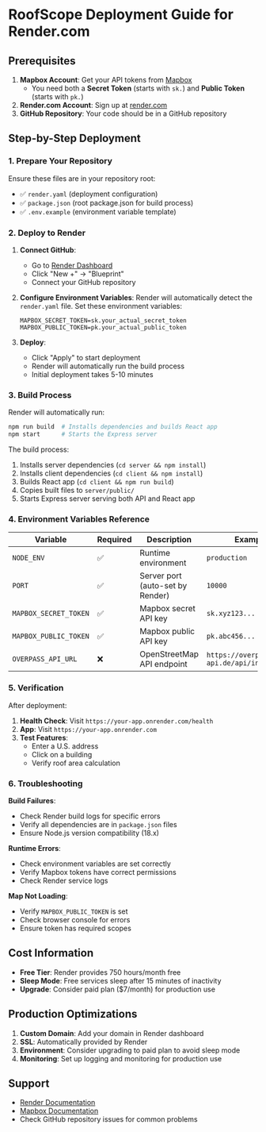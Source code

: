 # RoofScope Deployment Guide for Render.com

## Prerequisites

1. **Mapbox Account**: Get your API tokens from [Mapbox](https://account.mapbox.com/access-tokens/)
   - You need both a **Secret Token** (starts with `sk.`) and **Public Token** (starts with `pk.`)
2. **Render.com Account**: Sign up at [render.com](https://render.com)
3. **GitHub Repository**: Your code should be in a GitHub repository

## Step-by-Step Deployment

### 1. Prepare Your Repository

Ensure these files are in your repository root:
- ✅ `render.yaml` (deployment configuration)
- ✅ `package.json` (root package.json for build process)
- ✅ `.env.example` (environment variable template)

### 2. Deploy to Render

1. **Connect GitHub**: 
   - Go to [Render Dashboard](https://dashboard.render.com)
   - Click "New +" → "Blueprint"
   - Connect your GitHub repository

2. **Configure Environment Variables**:
   Render will automatically detect the `render.yaml` file. Set these environment variables:
   
   ```
   MAPBOX_SECRET_TOKEN=sk.your_actual_secret_token
   MAPBOX_PUBLIC_TOKEN=pk.your_actual_public_token
   ```

3. **Deploy**:
   - Click "Apply" to start deployment
   - Render will automatically run the build process
   - Initial deployment takes 5-10 minutes

### 3. Build Process

Render will automatically run:
```bash
npm run build  # Installs dependencies and builds React app
npm start      # Starts the Express server
```

The build process:
1. Installs server dependencies (`cd server && npm install`)
2. Installs client dependencies (`cd client && npm install`) 
3. Builds React app (`cd client && npm run build`)
4. Copies built files to `server/public/`
5. Starts Express server serving both API and React app

### 4. Environment Variables Reference

| Variable | Required | Description | Example |
|----------|----------|-------------|---------|
| `NODE_ENV` | ✅ | Runtime environment | `production` |
| `PORT` | ✅ | Server port (auto-set by Render) | `10000` |
| `MAPBOX_SECRET_TOKEN` | ✅ | Mapbox secret API key | `sk.xyz123...` |
| `MAPBOX_PUBLIC_TOKEN` | ✅ | Mapbox public API key | `pk.abc456...` |
| `OVERPASS_API_URL` | ❌ | OpenStreetMap API endpoint | `https://overpass-api.de/api/interpreter` |

### 5. Verification

After deployment:
1. **Health Check**: Visit `https://your-app.onrender.com/health`
2. **App**: Visit `https://your-app.onrender.com`
3. **Test Features**:
   - Enter a U.S. address
   - Click on a building
   - Verify roof area calculation

### 6. Troubleshooting

**Build Failures**:
- Check Render build logs for specific errors
- Verify all dependencies are in `package.json` files
- Ensure Node.js version compatibility (18.x)

**Runtime Errors**:
- Check environment variables are set correctly
- Verify Mapbox tokens have correct permissions
- Check Render service logs

**Map Not Loading**:
- Verify `MAPBOX_PUBLIC_TOKEN` is set
- Check browser console for errors
- Ensure token has required scopes

## Cost Information

- **Free Tier**: Render provides 750 hours/month free
- **Sleep Mode**: Free services sleep after 15 minutes of inactivity
- **Upgrade**: Consider paid plan ($7/month) for production use

## Production Optimizations

1. **Custom Domain**: Add your domain in Render dashboard
2. **SSL**: Automatically provided by Render
3. **Environment**: Consider upgrading to paid plan to avoid sleep mode
4. **Monitoring**: Set up logging and monitoring for production use

## Support

- [Render Documentation](https://render.com/docs)
- [Mapbox Documentation](https://docs.mapbox.com)
- Check GitHub repository issues for common problems
